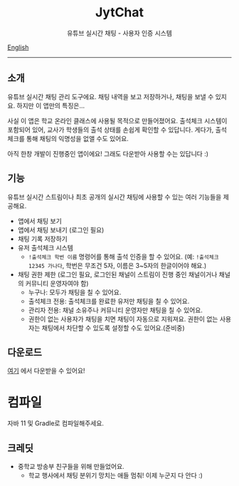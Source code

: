 <h1 align="center">JytChat</h1>
<p align="center">유튜브 실시간 채팅 - 사용자 인증 시스템</p>

[English](README.md)

---
## 소개
유튜브 실시간 채팅 관리 도구에요. 채팅 내역을 보고 저장하거나, 채팅을 보낼 수 있지요. 하지만 이 앱만의 특징은...

사실 이 앱은 학교 온라인 클래스에 사용될 목적으로 만들어졌어요. 출석체크 시스템이 포함되어 있어, 교사가 학생들의 출석 상태를 손쉽게 확인할 수 있답니다. 게다가, 출석체크를 통해 채팅의 익명성을 없앨 수도 있어요.

아직 한창 개발이 진행중인 앱이에요! 그래도 다운받아 사용할 수는 있답니다 :)

## 기능
유튜브 실시간 스트림이나 최초 공개의 실시간 채팅에 사용할 수 있는 여러 기능들을 제공해요.
* 앱에서 채팅 보기
* 앱에서 채팅 보내기 (로그인 필요)
* 채팅 기록 저장하기
* 유저 출석체크 시스템
    * `!출석체크 학번 이름` 명령어를 통해 출석 인증을 할 수 있어요. (예: `!출석체크 12345 가나다`, 학번은 무조건 5자, 이름은 3~5자의 한글이어야 해요.)
* 채팅 권한 제한 (로그인 필요, 로그인된 채널이 스트림이 진행 중인 채널이거나 채널의 커뮤니티 운영자여야 함)
    * 누구나: 모두가 채팅을 칠 수 있어요.
    * 출석체크 전용: 출석체크를 완료한 유저만 채팅을 칠 수 있어요.
    * 관리자 전용: 채널 소유주나 커뮤니티 운영자만 채팅을 칠 수 있어요.
    * 권한이 없는 사용자가 채팅을 치면 채팅이 자동으로 지워져요. 권한이 없는 사용자는 채팅에서 차단할 수 있도록 설정할 수도 있어요.(준비중)

## 다운로드
[여기](https://github.com/HURDOO/jytchat/releases) 에서 다운받을 수 있어요!

# 컴파일
자바 11 및 Gradle로 컴파일해주세요.

## 크레딧
* 중학교 방송부 친구들을 위해 만들었어요.
  * 학교 행사에서 채팅 분위기 망치는 애들 멈춰! 이제 누군지 다 안다 :)